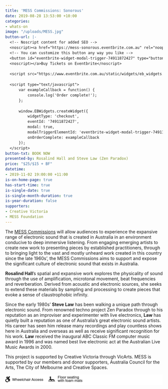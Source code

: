 ```yaml
---
title: 'MESS Commissions: Sonorous'
date: 2019-08-28 13:53:00 +10:00
categories:
- whats-on
image: "/uploads/MESS.jpg"
button-url: |-
  <!-- Noscript content for added SEO -->
  <noscript><a href="https://mess-sonorous.eventbrite.com.au" rel="noopener noreferrer" target="_blank"></noscript>
  <!-- You can customize this button any way you like -->
  <button id="eventbrite-widget-modal-trigger-74911872427" type="button">Buy Tickets</button>
  <noscript></a>Buy Tickets on Eventbrite</noscript>

  <script src="https://www.eventbrite.com.au/static/widgets/eb_widgets.js"></script>

  <script type="text/javascript">
      var exampleCallback = function() {
          console.log('Order complete!');
      };

      window.EBWidgets.createWidget({
          widgetType: 'checkout',
          eventId: '74911872427',
          modal: true,
          modalTriggerElementId: 'eventbrite-widget-modal-trigger-74911872427',
          onOrderComplete: exampleCallback
      });
  </script>
button-txt: BOOK NOW
presented-by: Rosalind Hall and Steve Law (Zen Paradox)
price: "$25/$15 + BF"
datetime:
- 2019-11-02 19:00:00 +11:00
is-on-home-page: true
has-start-time: true
is-single-date: true
is-single-month-duration: true
is-year-duration: false
supporters:
- Creative Victoria
- MESS Foundation
---
```


The [MESS Commissions](https://mess.foundation/) will allow audiences to experience the expansive range of electronic sound that is created in Australia in an environment conducive to deep immersive listening. From engaging emerging artists to create new work to presenting pieces by established practitioners, through to bringing light to the vast and mostly unheard work created in this country since the late 1960s’, the MESS Commissions aims to support and expose the significant culture of electronic sound that exists in Australia.

**Rosalind Hall**’s spatial and expansive work explores the physicality of sound through the use of amplification, microtonal movement, beat frequencies and reverberation. Derived from acoustic and electronic sources, she seeks to extend these materials by sampling and processing to create pieces that evoke a sense of claustrophobic infinity.

Since the early 1980s’ **Steve Law** has been walking a unique path through electronic sound. From renowned techno project Zen Paradox through to his reputation as an improviser and experimenter with live electronics, **Law** has quietly built a reputation as one of Australia’s great electronic sound artists. His career has seen him release many recordings and play countless shows here in Australia and overseas as well as receive significant recognition for his work. **Law** received the inaugural ABC Classic FM computer music award in 1996 and was named best live electronic act at the Australian Live Music Awards in 2000.

This project is supported by Creative Victoria through VicArts. MESS is supported by our members and donor supporters, Australia Council for the Arts, The City of Melbourne and Creative Spaces.

![Access Icons ONO .png](/uploads/Access%20Icons%20ONO%20.png)